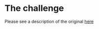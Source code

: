 # The challenge
Please see a description of the original [here](https://zerolivedev.gitlab.io/katayuno-jekill/kata/2022/10/18/MarsRover.html)